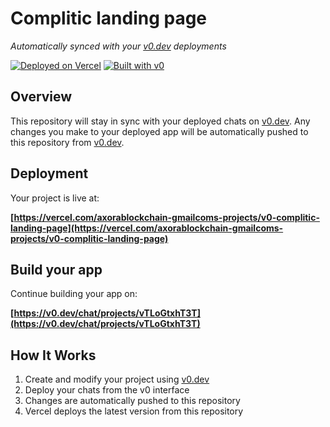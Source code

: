 # Complitic landing page

*Automatically synced with your [v0.dev](https://v0.dev) deployments*

[![Deployed on Vercel](https://img.shields.io/badge/Deployed%20on-Vercel-black?style=for-the-badge&logo=vercel)](https://vercel.com/axorablockchain-gmailcoms-projects/v0-complitic-landing-page)
[![Built with v0](https://img.shields.io/badge/Built%20with-v0.dev-black?style=for-the-badge)](https://v0.dev/chat/projects/vTLoGtxhT3T)

## Overview

This repository will stay in sync with your deployed chats on [v0.dev](https://v0.dev).
Any changes you make to your deployed app will be automatically pushed to this repository from [v0.dev](https://v0.dev).

## Deployment

Your project is live at:

**[https://vercel.com/axorablockchain-gmailcoms-projects/v0-complitic-landing-page](https://vercel.com/axorablockchain-gmailcoms-projects/v0-complitic-landing-page)**

## Build your app

Continue building your app on:

**[https://v0.dev/chat/projects/vTLoGtxhT3T](https://v0.dev/chat/projects/vTLoGtxhT3T)**

## How It Works

1. Create and modify your project using [v0.dev](https://v0.dev)
2. Deploy your chats from the v0 interface
3. Changes are automatically pushed to this repository
4. Vercel deploys the latest version from this repository